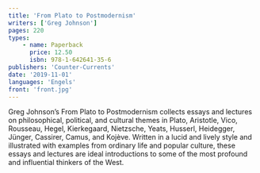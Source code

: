 ```yaml
---
title: 'From Plato to Postmodernism'
writers: ['Greg Johnson']
pages: 220
types:
    - name: Paperback
      price: 12.50
      isbn: 978-1-642641-35-6
publishers: 'Counter-Currents'
date: '2019-11-01'
languages: 'Engels'
front: 'front.jpg'
---
```


Greg Johnson’s From Plato to Postmodernism collects essays and lectures on philosophical, political, and cultural themes in Plato, Aristotle, Vico, Rousseau, Hegel, Kierkegaard, Nietzsche, Yeats, Husserl, Heidegger, Jünger, Cassirer, Camus, and Kojève. Written in a lucid and lively style and illustrated with examples from ordinary life and popular culture, these essays and lectures are ideal introductions to some of the most profound and influential thinkers of the West.
